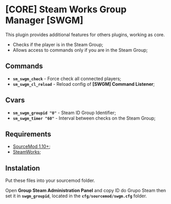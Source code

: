 # [CORE] Steam Works Group Manager [SWGM]
This plugin provides additional features for others plugins, working as core.

- Checks if the player is in the Steam Group;
- Allows access to commands only if you are in the Steam Group;

## Commands
- **`sm_swgm_check`** - Force check all connected players;
- **`sm_swgm_cl_reload`** - Reload config of **[SWGM] Command Listener**;

## Cvars
- **`sm_swgm_groupid "0"`** - Steam ID Group Identifier;
- **`sm_swgm_timer "60"`** - Interval between checks on the Steam Group;

## Requirements
- [SourceMod 1.10+](https://www.sourcemod.net/downloads.php?branch=stable);
- [SteamWorks](https://forums.alliedmods.net/showthread.php?t=229556);

## Instalation
Put these files into your sourcemod folder.

Open **Group Steam Administration Panel** and copy ID do Grupo Steam then set it in **`swgm_groupid`**, located in the **`cfg/sourcemod/swgm.cfg`** folder.
